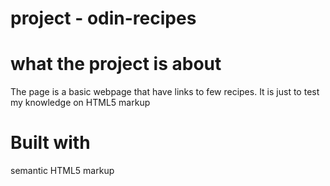 # project - odin-recipes

# what the project is about
The page is a basic webpage that have links to few recipes. It is just to test my knowledge on HTML5 markup

# Built with 
semantic HTML5 markup
